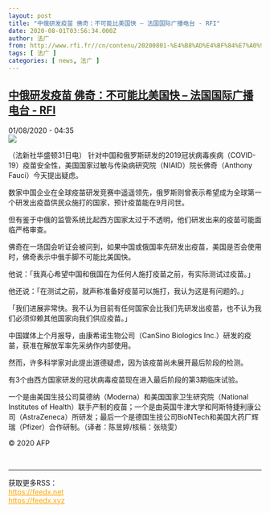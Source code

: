 ```yaml
---
layout: post
title: "中俄研发疫苗 佛奇：不可能比美国快 – 法国国际广播电台 - RFI"
date: 2020-08-01T03:56:34.000Z
author: 法广
from: http://www.rfi.fr//cn/contenu/20200801-%E4%B8%AD%E4%BF%84%E7%A0%94%E5%8F%91%E7%96%AB%E8%8B%97-%E4%BD%9B%E5%A5%87%E4%B8%8D%E5%8F%AF%E8%83%BD%E6%AF%94%E7%BE%8E%E5%9B%BD%E5%BF%AB
tags: [ 法广 ]
categories: [ news, 法广 ]
---
```

<!--1596254194000-->
[中俄研发疫苗 佛奇：不可能比美国快 – 法国国际广播电台 - RFI](http://www.rfi.fr//cn/contenu/20200801-%E4%B8%AD%E4%BF%84%E7%A0%94%E5%8F%91%E7%96%AB%E8%8B%97-%E4%BD%9B%E5%A5%87%E4%B8%8D%E5%8F%AF%E8%83%BD%E6%AF%94%E7%BE%8E%E5%9B%BD%E5%BF%AB)
------

<div>
<div>01/08/2020 - 04:35</div><img src="https://s.rfi.fr/media/display/635b68e8-d3a3-11ea-8102-005056a98db9/w:310/p:16x9/int0003b.200801103502.jpg"><div class="t-content__body u-clearfix"><div class="m-interstitial"></div><p>（法新社华盛顿31日电）    针对中国和俄罗斯研发的2019冠状病毒疾病（COVID-19）疫苗安全性，美国国家过敏与传染病研究院（NIAID）院长佛奇（Anthony Fauci）今天提出疑虑。</p><p>    数家中国企业在全球疫苗研发竞赛中遥遥领先，俄罗斯则曾表示希望成为全球第一个研发出疫苗供民众施打的国家，预计疫苗能在9月问世。</p><p>    但有鉴于中俄的监管系统比起西方国家太过于不透明，他们研发出来的疫苗可能面临严格审查。</p><p>    佛奇在一场国会听证会被问到，如果中国或俄国率先研发出疫苗，美国是否会使用时，佛奇表示中俄手脚不可能比美国快。</p><p>    他说：「我真心希望中国和俄国在为任何人施打疫苗之前，有实际测试过疫苗。」</p><p>    他还说：「在测试之前，就声称准备好疫苗可以施打，我认为这是有问题的。」</p><p>    「我们进展非常快。我不认为目前有任何国家会比我们先研发出疫苗，也不认为我们必须仰赖其他国家向我们供应疫苗。」</p><p>    中国媒体上个月报导，由康希诺生物公司（CanSino Biologics Inc.）研发的疫苗，获准在解放军率先采纳作内部使用。</p><p>    然而，许多科学家对此提出道德疑虑，因为该疫苗尚未展开最后阶段的检测。</p><p>    有3个由西方国家研发的冠状病毒疫苗现在进入最后阶段的第3期临床试验。</p><p>    一个是由美国生技公司莫德纳（Moderna）和美国国家卫生研究院（National Institutes of Health）联手产制的疫苗；一个是由英国牛津大学和阿斯特捷利康公司（AstraZeneca）所研发；最后一个是德国生技公司BioNTech和美国大药厂辉瑞（Pfizer）合作研制。（译者：陈昱婷/核稿：张晓雯）</p><p class="t-copyright">© 2020 AFP</p>        </div><br><hr><div>获取更多RSS：<br><a href="https://feedx.net" style="color:orange" target="_blank">https://feedx.net</a> <br><a href="https://feedx.xyz" style="color:orange" target="_blank">https://feedx.xyz</a><br></div>
</div>
